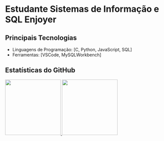 # Estudante Sistemas de Informação e SQL Enjoyer

## Principais Tecnologias

- Linguagens de Programação: [C, Python, JavaScript, SQL]
- Ferramentas: [VSCode, MySQLWorkbench]
  

## Estatísticas do GitHub
<div>
<a href="https://github.com/kauenoites">
<img loading="lazy" height="180em" src="https://github-readme-stats.vercel.app/api/top-langs/?username=kauenoites&layout=compact&langs_count=7&theme=dracula"/>
<img loading="lazy" height="180em" src="https://github-readme-stats.vercel.app/api?username=kauenoites&show_icons=true&theme=dracula&include_all_commits=true&count_private=true"/>
</div>
